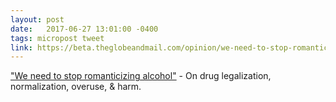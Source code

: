 ```yaml
---
layout: post
date:   2017-06-27 13:01:00 -0400
tags: micropost tweet
link: https://beta.theglobeandmail.com/opinion/we-need-to-stop-romanticizing-alcohol/article35463213/
---
```


["We need to stop romanticizing alcohol"](https://beta.theglobeandmail.com/opinion/we-need-to-stop-romanticizing-alcohol/article35463213/) - On drug legalization, normalization, overuse, & harm.